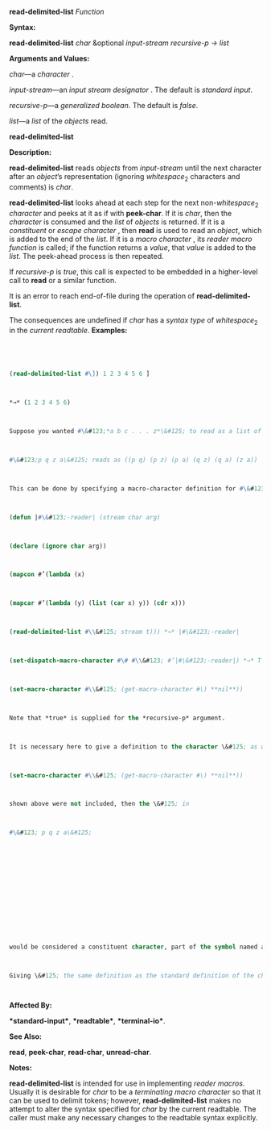 **read-delimited-list** *Function* 



**Syntax:** 



**read-delimited-list** *char* &optional *input-stream recursive-p → list* 



**Arguments and Values:** 



*char*—a *character* . 



*input-stream*—an *input stream designator* . The default is *standard input*. 



*recursive-p*—a *generalized boolean*. The default is *false*. 



*list*—a *list* of the *objects* read. 







 



 



**read-delimited-list** 



**Description:** 



**read-delimited-list** reads *objects* from *input-stream* until the next character after an *object*’s representation (ignoring *whitespace*<sub>2</sub> characters and comments) is *char*. 



**read-delimited-list** looks ahead at each step for the next non-*whitespace*<sub>2</sub> *character* and peeks at it as if with **peek-char**. If it is *char*, then the *character* is consumed and the *list* of *objects* is returned. If it is a *constituent* or *escape character* , then **read** is used to read an *object*, which is added to the end of the *list*. If it is a *macro character* , its *reader macro function* is called; if the function returns a *value*, that *value* is added to the *list*. The peek-ahead process is then repeated. 



If *recursive-p* is *true*, this call is expected to be embedded in a higher-level call to **read** or a similar function. 



It is an error to reach end-of-file during the operation of **read-delimited-list**. 



The consequences are undefined if *char* has a *syntax type* of *whitespace*<sub>2</sub> in the *current readtable*. **Examples:**
```lisp
 



(read-delimited-list #\]) 1 2 3 4 5 6 ] 



*→* (1 2 3 4 5 6) 



Suppose you wanted #\&#123;*a b c . . . z*\&#125; to read as a list of all pairs of the elements *a*, *b*, *c*, *. . .*, *z*, for example. 



#\&#123;p q z a\&#125; reads as ((p q) (p z) (p a) (q z) (q a) (z a)) 



This can be done by specifying a macro-character definition for #\&#123; that does two things: reads in all the items up to the \&#125;, and constructs the pairs. **read-delimited-list** performs the first task. 



(defun |#\&#123;-reader| (stream char arg) 



(declare (ignore char arg)) 



(mapcon #’(lambda (x) 



(mapcar #’(lambda (y) (list (car x) y)) (cdr x))) 



(read-delimited-list #\\&#125; stream t))) *→* |#\&#123;-reader| 



(set-dispatch-macro-character #\# #\\&#123; #’|#\&#123;-reader|) *→* T 



(set-macro-character #\\&#125; (get-macro-character #\) **nil**)) 



Note that *true* is supplied for the *recursive-p* argument. 



It is necessary here to give a definition to the character \&#125; as well to prevent it from being a constituent. If the line 



(set-macro-character #\\&#125; (get-macro-character #\) **nil**)) 



shown above were not included, then the \&#125; in 



#\&#123; p q z a\&#125; 







 



 



would be considered a constituent character, part of the symbol named a\&#125;. This could be corrected by putting a space before the \&#125;, but it is better to call **set-macro-character**. 



Giving \&#125; the same definition as the standard definition of the character ) has the twin benefit of making it terminate tokens for use with **read-delimited-list** and also making it invalid for use in any other context. Attempting to read a stray \&#125; will signal an error. 




```
**Affected By:** 



**\*standard-input\***, **\*readtable\***, **\*terminal-io\***. 



**See Also:** 



**read**, **peek-char**, **read-char**, **unread-char**. 



**Notes:** 



**read-delimited-list** is intended for use in implementing *reader macros*. Usually it is desirable for *char* to be a *terminating macro character* so that it can be used to delimit tokens; however, **read-delimited-list** makes no attempt to alter the syntax specified for *char* by the current readtable. The caller must make any necessary changes to the readtable syntax explicitly. 



